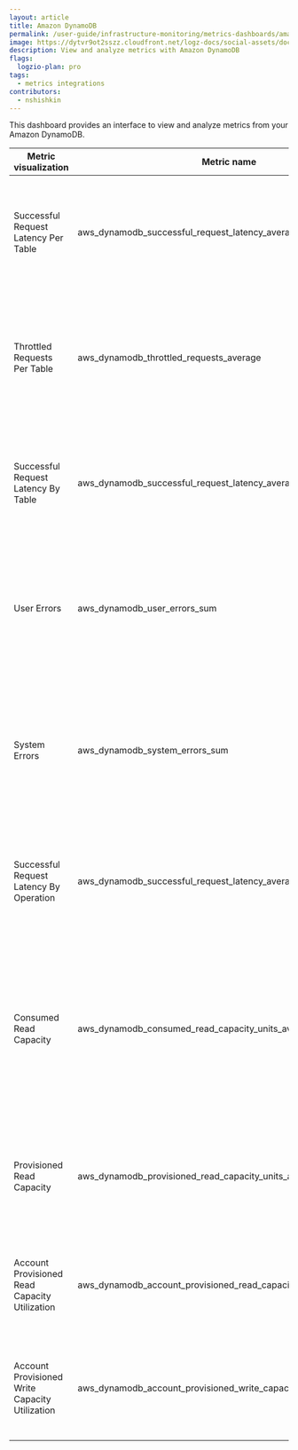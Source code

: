 ```yaml
---
layout: article
title: Amazon DynamoDB
permalink: /user-guide/infrastructure-monitoring/metrics-dashboards/amazon-dynamodb.html 
image: https://dytvr9ot2sszz.cloudfront.net/logz-docs/social-assets/docs-social.jpg
description: View and analyze metrics with Amazon DynamoDB
flags:
  logzio-plan: pro
tags:
  - metrics integrations
contributors:
  - nshishkin
---
```



This dashboard provides an interface to view and analyze metrics from your Amazon DynamoDB.

| Metric visualization     | Metric name       | Description         |
| ------------- | ------------------------------- | ---------------- |
| Successful Request Latency Per Table | aws\_dynamodb\_successful\_request\_latency\_average   | The successful requests to DynamoDB or Amazon DynamoDB Streams during the specified time period.                                       |
| Throttled Requests Per Table                        | aws\_dynamodb\_throttled\_requests\_average                                | Average of requests to DynamoDB that exceed the provisioned throughput limits on a resource (such as a table or an index).                   |
| Successful Request Latency By Table | aws\_dynamodb\_successful\_request\_latency\_average                       | The successful requests to DynamoDB or Amazon DynamoDB Streams during the specified time period.                                             |
| User Errors                                         | aws\_dynamodb\_user\_errors\_sum                                           | Requests to DynamoDB or Amazon DynamoDB Streams that generate an HTTP 400 status code during the specified time period.                |
| System Errors                        | aws\_dynamodb\_system\_errors\_sum                                         | The requests to DynamoDB or Amazon DynamoDB Streams that generate an HTTP 500 status code during the specified time period.                  |
| Successful Request Latency By Operation             | aws\_dynamodb\_successful\_request\_latency\_average                       | Average of successful requests to DynamoDB or Amazon DynamoDB Streams during the specified time period.                                      |
| Consumed Read Capacity  | aws\_dynamodb\_consumed\_read\_capacity\_units\_average                    | The number of read capacity units consumed over the specified time period, so you can track how much of your provisioned throughput is used. |
| Provisioned Read Capacity                           | aws\_dynamodb\_provisioned\_read\_capacity\_units\_average                 | The number of provisioned read capacity units for a table or a global secondary index.      |
| Account Provisioned Read Capacity Utilization| aws\_dynamodb\_account\_provisioned\_read\_capacity\_utilization\_average  | The percentage of provisioned read capacity units utilized by an account.       |
| Account Provisioned Write Capacity Utilization      | aws\_dynamodb\_account\_provisioned\_write\_capacity\_utilization\_average | The percentage of provisioned write capacity units utilized by an account.   |
